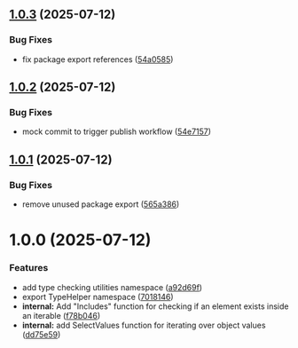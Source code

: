 ## [1.0.3](https://github.com/michironoaware/michi-typehelper/compare/v1.0.2...v1.0.3) (2025-07-12)


### Bug Fixes

* fix package export references ([54a0585](https://github.com/michironoaware/michi-typehelper/commit/54a05853a9ff72e52f33930fa51c1852bf5fc588))

## [1.0.2](https://github.com/michironoaware/MichiTypeHelper/compare/v1.0.1...v1.0.2) (2025-07-12)


### Bug Fixes

* mock commit to trigger publish workflow ([54e7157](https://github.com/michironoaware/MichiTypeHelper/commit/54e71571a72389743f1359d94f906ec3fb2c22bd))

## [1.0.1](https://github.com/michironoaware/MichiTypeHelper/compare/v1.0.0...v1.0.1) (2025-07-12)


### Bug Fixes

* remove unused package export ([565a386](https://github.com/michironoaware/MichiTypeHelper/commit/565a3861c444b7046d6f791a1b463c10d825f49f))

# 1.0.0 (2025-07-12)

### Features

* add type checking utilities namespace ([a92d69f](https://github.com/michironoaware/MichiTypeHelper/commit/a92d69fe6045496cacf227ddb64fd989b6dd0c26))
* export TypeHelper namespace ([7018146](https://github.com/michironoaware/MichiTypeHelper/commit/70181462bf646976cdcf0cf1d136b5594fa896ab))
* **internal:** Add "Includes" function for checking if an element exists inside an iterable ([f78b046](https://github.com/michironoaware/MichiTypeHelper/commit/f78b0462e2c0a586d9d1246aa78567bcb5dd1de0))
* **internal:** add SelectValues function for iterating over object values ([dd75e59](https://github.com/michironoaware/MichiTypeHelper/commit/dd75e59970cc2d7819852af6ad3b3c33f62c4be1))
